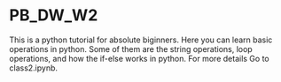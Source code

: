 # PB_DW_W2

This is a python tutorial for absolute biginners.
Here you can learn basic operations in python. Some of them are the string operations, loop operations, and how the if-else works in python.
For more details Go to class2.ipynb.
